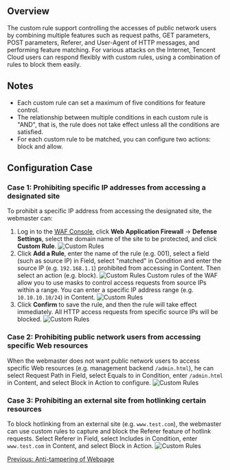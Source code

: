 ## Overview
The custom rule support controlling the accesses of public network users by combining multiple features such as request paths, GET parameters, POST parameters, Referer, and User-Agent of HTTP messages, and performing feature matching. For various attacks on the Internet, Tencent Cloud users can respond flexibly with custom rules, using a combination of rules to block them easily.

## Notes
- Each custom rule can set a maximum of five conditions for feature control.
- The relationship between multiple conditions in each custom rule is "AND", that is, the rule does not take effect unless all the conditions are satisfied.
- For each custom rule to be matched, you can configure two actions: block and allow.

## Configuration Case
### Case 1: Prohibiting specific IP addresses from accessing a designated site
To prohibit a specific IP address from accessing the designated site, the webmaster can:
1. Log in to the [WAF Console](https://console.cloud.tencent.com/guanjia), click **Web Application Firewall** -> **Defense Settings**, select the domain name of the site to be protected, and click **Custom Rule**.
![Custom Rules](https://main.qcloudimg.com/raw/e98a0f0b2d0c613d5fafbdad9f9fc8bf.png)
2. Click **Add a Rule**, enter the name of the rule (e.g. 001), select a field (such as source IP) in Field, select "matched" in Condition and enter the source IP (e.g. `192.168.1.1`) prohibited from accessing in Content. Then select an action (e.g. block).
![Custom Rules](https://main.qcloudimg.com/raw/205b99240e67df8dc9643c0d74be951d.png)
Custom rules of the WAF allow you to use masks to control access requests from source IPs within a range. You can enter a specific IP address range (e.g. `10.10.10.10/24`) in Content.
![Custom Rules](https://main.qcloudimg.com/raw/65a2333e7bed7414fa4de8ab83faa39b.png)
3. Click **Confirm** to save the rule, and then the rule will take effect immediately. All HTTP access requests from specific source IPs will be blocked.
![Custom Rules](https://main.qcloudimg.com/raw/b83bcf1035ba4064f46d2a94cf6ba3be.png)

### Case 2: Prohibiting public network users from accessing specific Web resources 
When the webmaster does not want public network users to access specific Web resources (e.g. management backend `/admin.html`), he can select Request Path in Field, select Equals to in Condition, enter `/admin.html` in Content, and select Block in Action to configure.
![Custom Rules](https://main.qcloudimg.com/raw/8de4ec8039a464d923c52cdf20496488.png)

### Case 3: Prohibiting an external site from hotlinking certain resources
To block hotlinking from an external site (e.g. `www.test.com`), the webmaster can use custom rules to capture and block the Referer feature of hotlink requests.
Select Referer in Field, select Includes in Condition, enter `www.test.com` in Content, and select Block in Action.
![Custom Rules](https://main.qcloudimg.com/raw/cfb596eccc16787fb4f755406a4e7e75.png)

<a href="https://intl.cloud.tencent.com/document/product/627/11710" target="_blank">Previous: Anti-tampering of Webpage</a>


